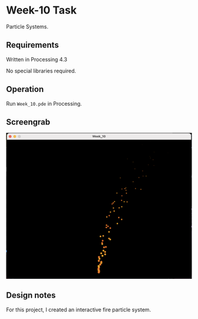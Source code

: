 # Week-10 Task

Particle Systems.

## Requirements

Written in Processing 4.3

No special libraries required.

## Operation

Run `Week_10.pde` in Processing. 

## Screengrab


![image alt](https://github.com/Jollyboytheo/Computational-Practices-Sound-and-Image-Processing-/blob/a5c3d9473c2de08c2bdcdfa6bf0c7199daccc85a/Week10/Screenshot%20Interactive%20Fire%20Particle%20Sysytem%20.png)



## Design notes

For this project, I created an interactive fire particle system. 
